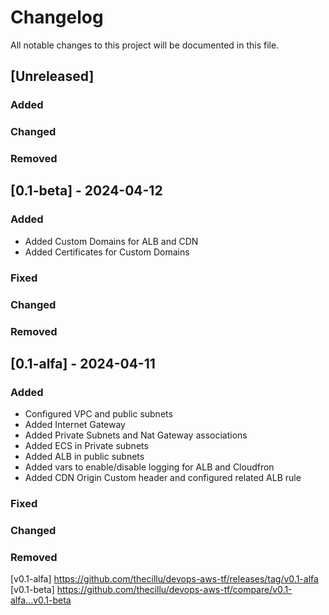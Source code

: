 # Changelog

All notable changes to this project will be documented in this file.

## [Unreleased]

### Added

### Changed

### Removed

## [0.1-beta] - 2024-04-12

### Added

- Added Custom Domains for ALB and CDN
- Added Certificates for Custom Domains

### Fixed


### Changed


### Removed

## [0.1-alfa] - 2024-04-11

### Added

- Configured VPC and public subnets
- Added Internet Gateway 
- Added Private Subnets and Nat Gateway associations
- Added ECS in Private subnets
- Added ALB in public subnets
- Added vars to enable/disable logging for ALB and Cloudfron
- Added CDN Origin Custom header and configured related ALB rule

### Fixed


### Changed


### Removed

[v0.1-alfa] https://github.com/thecillu/devops-aws-tf/releases/tag/v0.1-alfa
[v0.1-beta] https://github.com/thecillu/devops-aws-tf/compare/v0.1-alfa...v0.1-beta